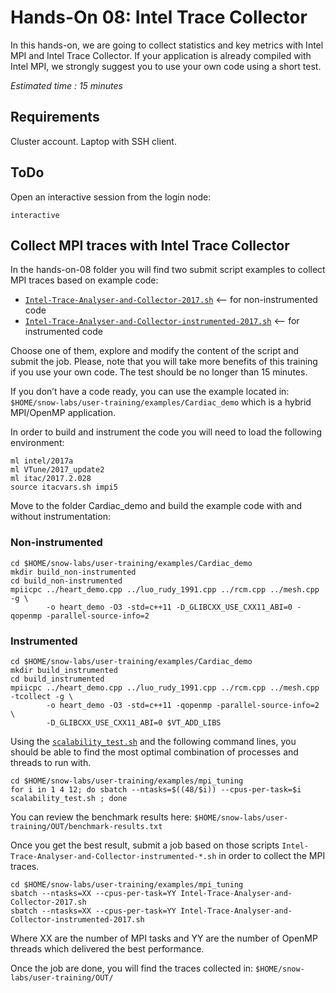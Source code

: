 # Hands-On 08: Intel Trace Collector
In this hands-on, we are going to collect statistics and key metrics with Intel MPI and Intel Trace Collector. If your application is already compiled with Intel MPI, we strongly suggest you to use your own code using a short test.

*Estimated time : 15 minutes*

## Requirements
Cluster account.
Laptop with SSH client.

## ToDo
Open an interactive session from the login node:

```
interactive
```

## Collect MPI traces with Intel Trace Collector

In the hands-on-08 folder you will find two submit script examples to collect MPI traces based on example code:
* [```Intel-Trace-Analyser-and-Collector-2017.sh```](examples/mpi_tuning/Intel-Trace-Analyser-and-Collector-2017.sh)                           <-- for non-instrumented code
* [```Intel-Trace-Analyser-and-Collector-instrumented-2017.sh```](examples/mpi_tuning/Intel-Trace-Analyser-and-Collector-instrumented-2017.sh) <-- for instrumented code

Choose one of them, explore and modify the content of the script and submit the job. Please, note that you will take more benefits of this training if you use your own code. The test should be no longer than 15 minutes.

If you don’t have a code ready, you can use the example located in: ```$HOME/snow-labs/user-training/examples/Cardiac_demo``` which is a hybrid MPI/OpenMP application.

In order to build and instrument the code you will need to load the following environment:

```
ml intel/2017a
ml VTune/2017_update2
ml itac/2017.2.028
source itacvars.sh impi5
```

Move to the folder Cardiac_demo and build the example code with and without instrumentation:

### Non-instrumented
```
cd $HOME/snow-labs/user-training/examples/Cardiac_demo
mkdir build_non-instrumented
cd build_non-instrumented
mpiicpc ../heart_demo.cpp ../luo_rudy_1991.cpp ../rcm.cpp ../mesh.cpp -g \
        -o heart_demo -O3 -std=c++11 -D_GLIBCXX_USE_CXX11_ABI=0 -qopenmp -parallel-source-info=2
```

### Instrumented
```
cd $HOME/snow-labs/user-training/examples/Cardiac_demo
mkdir build_instrumented
cd build_instrumented
mpiicpc ../heart_demo.cpp ../luo_rudy_1991.cpp ../rcm.cpp ../mesh.cpp -tcollect -g \
        -o heart_demo -O3 -std=c++11 -qopenmp -parallel-source-info=2 \
        -D_GLIBCXX_USE_CXX11_ABI=0 $VT_ADD_LIBS
```

Using the [```scalability_test.sh```](examples/mpi_tuning/scalability_test.sh) and the following command lines, you should be able to find the most optimal combination of processes and threads to run with. 

```
cd $HOME/snow-labs/user-training/examples/mpi_tuning
for i in 1 4 12; do sbatch --ntasks=$((48/$i)) --cpus-per-task=$i scalability_test.sh ; done
```

You can review the benchmark results here: ```$HOME/snow-labs/user-training/OUT/benchmark-results.txt```

Once you get the best result, submit a job based on those scripts ```Intel-Trace-Analyser-and-Collector-instrumented-*.sh``` in order to collect the MPI traces.

```
cd $HOME/snow-labs/user-training/examples/mpi_tuning
sbatch --ntasks=XX --cpus-per-task=YY Intel-Trace-Analyser-and-Collector-2017.sh
sbatch --ntasks=XX --cpus-per-task=YY Intel-Trace-Analyser-and-Collector-instrumented-2017.sh
```
Where XX are the number of MPI tasks and YY are the number of OpenMP threads which delivered the best performance.

Once the job are done, you will find the traces collected in: ```$HOME/snow-labs/user-training/OUT/```

